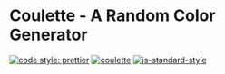 # Coulette - A Random Color Generator 

[![code style: prettier](https://img.shields.io/badge/code_style-prettier-ff69b4.svg?style=flat-square)](https://github.com/prettier/prettier)
[![coulette](https://img.shields.io/endpoint?url=https://dashboard.cypress.io/badge/simple/oua5d5&style=flat&logo=cypress)](https://dashboard.cypress.io/projects/oua5d5/runs)
[![js-standard-style](https://img.shields.io/badge/code%20style-standard-brightgreen.svg)](http://standardjs.com)


